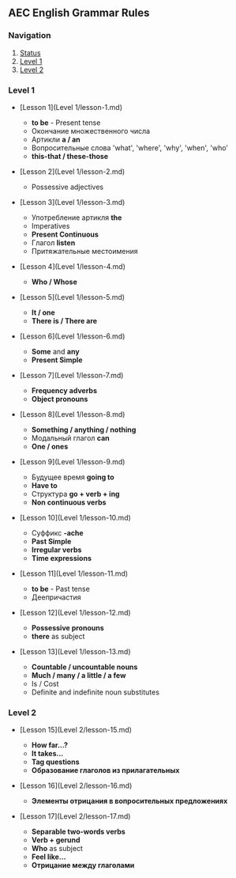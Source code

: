 ## AEC English Grammar Rules

### Navigation

1. [Status](status.md)
2. [Level 1](#level-1)
3. [Level 2](#level-2)

### Level 1
* [Lesson 1](Level 1/lesson-1.md)
  - **to be** - Present tense
  - Окончание множественного числа
  - Артикли **a / an**
  - Вопросительные слова 'what', 'where', 'why', 'when', 'who'
  - **this-that / these-those**

* [Lesson 2](Level 1/lesson-2.md)
  - Possessive adjectives

* [Lesson 3](Level 1/lesson-3.md)
  - Употребление артикля **the**
  - Imperatives
  - **Present Continuous**
  - Глагол **listen**
  - Притяжательные местоимения

* [Lesson 4](Level 1/lesson-4.md)
  - **Who / Whose**

* [Lesson 5](Level 1/lesson-5.md)
  - **It / one**
  - **There is / There are**

* [Lesson 6](Level 1/lesson-6.md)
  - **Some** and **any**
  - **Present Simple**

* [Lesson 7](Level 1/lesson-7.md)
  - **Frequency adverbs**
  - **Object pronouns**

* [Lesson 8](Level 1/lesson-8.md)
  - **Something / anything / nothing**
  - Модальный глагол **can**
  - **One / ones**

* [Lesson 9](Level 1/lesson-9.md)
  - Будущее время **going to**
  - **Have to**
  - Структура **go + verb + ing**
  - **Non continuous verbs**

* [Lesson 10](Level 1/lesson-10.md)
  - Суффикс **-ache**
  - **Past Simple**
  - **Irregular verbs**
  - **Time expressions**

* [Lesson 11](Level 1/lesson-11.md)
  - **to be** - Past tense
  -  Деепричастия

* [Lesson 12](Level 1/lesson-12.md)
  - **Possessive pronouns**
  - **there** as subject

* [Lesson 13](Level 1/lesson-13.md)
  - **Countable / uncountable nouns**
  - **Much / many / a little / a few**
  - Is / Cost
  - Definite and indefinite noun substitutes

### Level 2

* [Lesson 15](Level 2/lesson-15.md)
  - **How far...?**
  - **It takes...**
  - **Tag questions**
  - **Образование глаголов из прилагательных**

* [Lesson 16](Level 2/lesson-16.md)
  - **Элементы отрицания в вопросительных предложениях**

* [Lesson 17](Level 2/lesson-17.md)
  - **Separable two-words verbs**
  - **Verb + gerund**
  - **Who** as subject
  - **Feel like...**
  - **Отрицание между глаголами**
